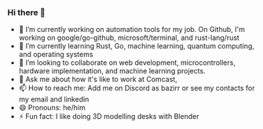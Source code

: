 ### Hi there 👋

- 🔭 I’m currently working on automation tools for my job. On Github, I'm working on google/go-github, microsoft/terminal, and rust-lang/rust
- 🌱 I’m currently learning Rust, Go, machine learning, quantum computing, and operating systems
- 👯 I’m looking to collaborate on web development, microcontrollers, hardware implementation, and machine learning projects.
- 💬 Ask me about how it's like to work at Comcast, 
- 📫 How to reach me: Add me on Discord as bazirr or see my contacts for my email and linkedin
- 😄 Pronouns: he/him
- ⚡ Fun fact: I like doing 3D modelling desks with Blender

